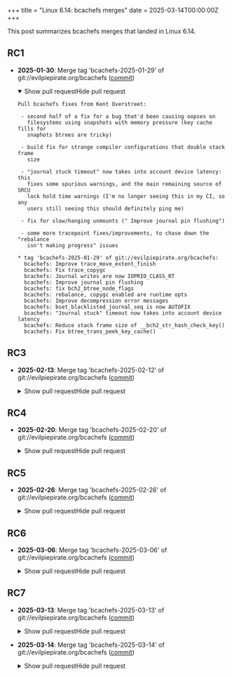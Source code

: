 +++
title = "Linux 6.14: bcachefs merges"
date = 2025-03-14T00:00:00Z
+++

This post summarizes bcachefs merges that landed in Linux 6.14.

## RC1

- **2025-01-30**: Merge tag 'bcachefs-2025-01-29' of git://evilpiepirate.org/bcachefs ([commit](https://git.kernel.org/torvalds/c/8080ff5ac656b9ca6c282e4044be19d2b8a837df))
  <details open>
  <summary><span class="summary-closed-label">Show pull request</span><span class="summary-open-label">Hide pull request</span></summary>

  ```text
  Pull bcachefs fixes from Kent Overstreet:
  
   - second half of a fix for a bug that'd been causing oopses on
     filesystems using snapshots with memory pressure (key cache fills for
     snaphots btrees are tricky)
  
   - build fix for strange compiler configurations that double stack frame
     size
  
   - "journal stuck timeout" now takes into account device latency: this
     fixes some spurious warnings, and the main remaining source of SRCU
     lock hold time warnings (I'm no longer seeing this in my CI, so any
     users still seeing this should definitely ping me)
  
   - fix for slow/hanging unmounts (" Improve journal pin flushing")
  
   - some more tracepoint fixes/improvements, to chase down the "rebalance
     isn't making progress" issues
  
  * tag 'bcachefs-2025-01-29' of git://evilpiepirate.org/bcachefs:
    bcachefs: Improve trace_move_extent_finish
    bcachefs: Fix trace_copygc
    bcachefs: Journal writes are now IOPRIO_CLASS_RT
    bcachefs: Improve journal pin flushing
    bcachefs: fix bch2_btree_node_flags
    bcachefs: rebalance, copygc enabled are runtime opts
    bcachefs: Improve decompression error messages
    bcachefs: bset_blacklisted_journal_seq is now AUTOFIX
    bcachefs: "Journal stuck" timeout now takes into account device latency
    bcachefs: Reduce stack frame size of __bch2_str_hash_check_key()
    bcachefs: Fix btree_trans_peek_key_cache()
  ```
  </details>

## RC3

- **2025-02-13**: Merge tag 'bcachefs-2025-02-12' of git://evilpiepirate.org/bcachefs ([commit](https://git.kernel.org/torvalds/c/1854c7f79dcaaba9f1c0b131445ace03f9fd532d))
  <details>
  <summary><span class="summary-closed-label">Show pull request</span><span class="summary-open-label">Hide pull request</span></summary>

  ```text
  Pull bcachefs fixes from Kent Overstreet:
   "Just small stuff.
  
    As a general announcement, on disk format is now frozen in my master
    branch - future on disk format changes will be optional, not required.
  
     - More fixes for going read-only: the previous fix was insufficient,
       but with more work on ordering journal reclaim flushing (and a
       btree node accounting fix so we don't split until we have to) the
       tiering_replication test now consistently goes read-only in less
       than a second.
  
     - fix for fsck when we have reflink pointers to missing indirect
       extents
  
     - some transaction restart handling fixes from Alan; the "Pass
       _orig_restart_count to trans_was_restarted" likely fixes some rare
       undefined behaviour heisenbugs"
  
  * tag 'bcachefs-2025-02-12' of git://evilpiepirate.org/bcachefs:
    bcachefs: Reuse transaction
    bcachefs: Pass _orig_restart_count to trans_was_restarted
    bcachefs: CONFIG_BCACHEFS_INJECT_TRANSACTION_RESTARTS
    bcachefs: Fix want_new_bset() so we write until the end of the btree node
    bcachefs: Split out journal pins by btree level
    bcachefs: Fix use after free
    bcachefs: Fix marking reflink pointers to missing indirect extents
  ```
  </details>

## RC4

- **2025-02-20**: Merge tag 'bcachefs-2025-02-20' of git://evilpiepirate.org/bcachefs ([commit](https://git.kernel.org/torvalds/c/bf0e5ed0082ef0dbaa43c0296b045d6d9832082e))
  <details>
  <summary><span class="summary-closed-label">Show pull request</span><span class="summary-open-label">Hide pull request</span></summary>

  ```text
  Pull bcachefs fixes from Kent Overstreet:
   "Small stuff:
  
     - The fsck code for Hongbo's directory i_size patch was wrong, caught
       by transaction restart injection: we now have the CI running
       another test variant with restart injection enabled
  
     - Another fixup for reflink pointers to missing indirect extents:
       previous fix was for fsck code, this fixes the normal runtime paths
  
     - Another small srcu lock hold time fix, reported by jpsollie"
  
  * tag 'bcachefs-2025-02-20' of git://evilpiepirate.org/bcachefs:
    bcachefs: Fix srcu lock warning in btree_update_nodes_written()
    bcachefs: Fix bch2_indirect_extent_missing_error()
    bcachefs: Fix fsck directory i_size checking
  ```
  </details>

## RC5

- **2025-02-26**: Merge tag 'bcachefs-2025-02-26' of git://evilpiepirate.org/bcachefs ([commit](https://git.kernel.org/torvalds/c/dd83757f6e686a2188997cb58b5975f744bb7786))
  <details>
  <summary><span class="summary-closed-label">Show pull request</span><span class="summary-open-label">Hide pull request</span></summary>

  ```text
  Pull bcachefs fixes from Kent Overstreet:
   "A couple small ones, the main user visible changes/fixes are:
  
     - Fix a bug where truncate would rarely fail and return 1
  
     - Revert the directory i_size code: this turned out to have a number
       of issues that weren't noticed because the fsck code wasn't
       correctly reporting errors (ouch), and we're late enough in the
       cycle that it can just wait until 6.15"
  
  * tag 'bcachefs-2025-02-26' of git://evilpiepirate.org/bcachefs:
    bcachefs: Fix truncate sometimes failing and returning 1
    bcachefs: Fix deadlock
    bcachefs: Check for -BCH_ERR_open_buckets_empty in journal resize
    bcachefs: Revert directory i_size
    bcachefs: fix bch2_extent_ptr_eq()
    bcachefs: Fix memmove when move keys down
    bcachefs: print op->nonce on data update inconsistency
  ```
  </details>

## RC6

- **2025-03-06**: Merge tag 'bcachefs-2025-03-06' of git://evilpiepirate.org/bcachefs ([commit](https://git.kernel.org/torvalds/c/0f52fd4f67c67f7f2ea3063c627e466255f027fd))
  <details>
  <summary><span class="summary-closed-label">Show pull request</span><span class="summary-open-label">Hide pull request</span></summary>

  ```text
  Pull bcachefs fixes from Kent Overstreet:
  
   - Fix a compatibility issue: we shouldn't be setting incompat feature
     bits unless explicitly requested
  
   - Fix another bug where the journal alloc/resize path could spuriously
     fail with -BCH_ERR_open_buckets_empty
  
   - Copygc shouldn't run on read-only devices: fragmentation isn't an
     issue if we're not currently writing to a given device, and it may
     not have anywhere to move the data to
  
  * tag 'bcachefs-2025-03-06' of git://evilpiepirate.org/bcachefs:
    bcachefs: copygc now skips non-rw devices
    bcachefs: Fix bch2_dev_journal_alloc() spuriously failing
    bcachefs: Don't set BCH_FEATURE_incompat_version_field unless requested
  ```
  </details>

## RC7

- **2025-03-13**: Merge tag 'bcachefs-2025-03-13' of git://evilpiepirate.org/bcachefs ([commit](https://git.kernel.org/torvalds/c/131c040bbb0f561ef68ad2ba6fcd28c97fa6d4cf))
  <details>
  <summary><span class="summary-closed-label">Show pull request</span><span class="summary-open-label">Hide pull request</span></summary>

  ```text
  Pull bcachefs fixes from Kent Overstreet:
   "Roxana caught an unitialized value that might explain some of the
    rebalance weirdness we're still tracking down - cool.
  
    Otherwise pretty minor"
  
  * tag 'bcachefs-2025-03-13' of git://evilpiepirate.org/bcachefs:
    bcachefs: bch2_get_random_u64_below()
    bcachefs: target_congested -> get_random_u32_below()
    bcachefs: fix tiny leak in bch2_dev_add()
    bcachefs: Make sure trans is unlocked when submitting read IO
    bcachefs: Initialize from_inode members for bch_io_opts
    bcachefs: Fix b->written overflow
  ```
  </details>

- **2025-03-14**: Merge tag 'bcachefs-2025-03-14' of git://evilpiepirate.org/bcachefs ([commit](https://git.kernel.org/torvalds/c/912ad8b317fafbb5a08fc0d9c23cf46af39ec2a7))
  <details>
  <summary><span class="summary-closed-label">Show pull request</span><span class="summary-open-label">Hide pull request</span></summary>

  ```text
  Pull bcachefs hotfix from Kent Overstreet:
   "This one is high priority: a user hit an assertion in the upgrade to
    6.14, and we don't have a reproducer, so this changes the assertion to
    an emergency read-only with more info so we can debug it"
  
  * tag 'bcachefs-2025-03-14' of git://evilpiepirate.org/bcachefs:
    bcachefs: Change btree wb assert to runtime error
  ```
  </details>
